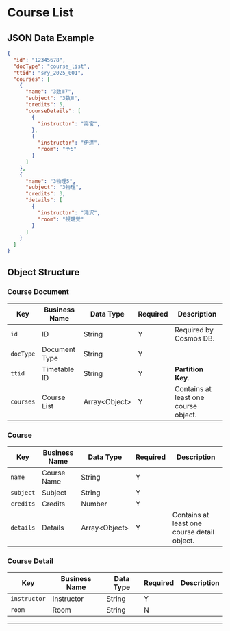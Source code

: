 # Course List

## JSON Data Example

```json
{
  "id": "12345678",
  "docType": "course_list",
  "ttid": "sry_2025_001",
  "courses": [
    {
      "name": "3数Ⅲ7",
      "subject": "3数Ⅲ",
      "credits": 5,
      "courseDetails": [
        {
          "instructor": "高宮",
        },
        {
          "instructor": "伊達",
          "room": "予5"
        }
      ]
    },
    {
      "name": "3物理5",
      "subject": "3物理",
      "credits": 3,
      "details": [
        {
          "instructor": "滝沢",
          "room": "視聴覚"
        }
      ]
    }
  ]
}

```

## Object Structure

### Course Document

| Key       | Business Name | Data Type       | Required | Description                          |
| --------- | ------------- | --------------- | -------- | ------------------------------------ |
| `id`      | ID            | String          | Y        | Required by Cosmos DB.               |
| `docType` | Document Type | String          | Y        |                                      |
| `ttid`    | Timetable ID  | String          | Y        | **Partition Key**.                   |
| `courses` | Course List   | Array\<Object\> | Y        | Contains at least one course object. |

### Course

| Key       | Business Name | Data Type       | Required | Description                                 |
| --------- | ------------- | --------------- | -------- | ------------------------------------------- |
| `name`    | Course Name   | String          | Y        |                                             |
| `subject` | Subject       | String          | Y        |                                             |
| `credits` | Credits       | Number          | Y        |                                             |
| `details` | Details       | Array\<Object\> | Y        | Contains at least one course detail object. |

### Course Detail

| Key          | Business Name | Data Type | Required | Description |
| ------------ | ------------- | --------- | -------- | ----------- |
| `instructor` | Instructor    | String    | Y        |             |
| `room`       | Room          | String    | N        |             |

---
